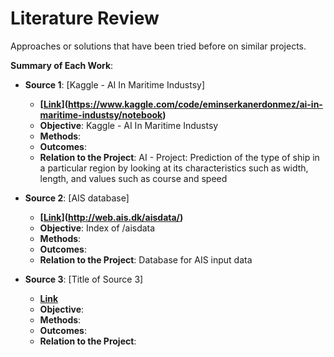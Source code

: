 # Literature Review

Approaches or solutions that have been tried before on similar projects.

**Summary of Each Work**:

- **Source 1**: [Kaggle - AI In Maritime Industsy]

  - **[[Link](https://www.kaggle.com/code/eminserkanerdonmez/ai-in-maritime-industsy/notebook)](https://www.kaggle.com/code/eminserkanerdonmez/ai-in-maritime-industsy/notebook)**
  - **Objective**: Kaggle - AI In Maritime Industsy
  - **Methods**:
  - **Outcomes**:
  - **Relation to the Project**: AI - Project: Prediction of the type of ship in a particular region by looking at its characteristics such as width, length, and values such as course and speed 

- **Source 2**: [AIS database]

  - **[[Link](http://web.ais.dk/aisdata/)](http://web.ais.dk/aisdata/)**
  - **Objective**: Index of /aisdata
  - **Methods**:
  - **Outcomes**:
  - **Relation to the Project**: Database for AIS input data

- **Source 3**: [Title of Source 3]

  - **[Link]()**
  - **Objective**:
  - **Methods**:
  - **Outcomes**:
  - **Relation to the Project**:
